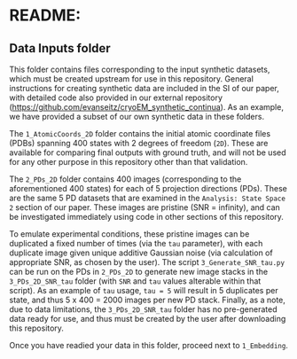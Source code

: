 # README: 
## Data Inputs folder

This folder contains files corresponding to the input synthetic datasets, which must be created upstream for use in this repository. General instructions for creating synthetic data are included in the SI of our paper, with detailed code also provided in our external repository (https://github.com/evanseitz/cryoEM_synthetic_continua). As an example, we have provided a subset of our own synthetic data in these folders.

The `1_AtomicCoords_2D` folder contains the initial atomic coordinate files (PDBs) spanning 400 states with 2 degrees of freedom (`2D`). These are available for comparing final outputs with ground truth, and will not be used for any other purpose in this repository other than that validation.

The `2_PDs_2D` folder contains 400 images (corresponding to the aforementioned 400 states) for each of 5 projection directions (PDs). These are the same 5 PD datasets that are examined in the `Analysis: State Space 2` section of our paper. These images are pristine (SNR = infinity), and can be investigated immediately using code in other sections of this repository.

To emulate experimental conditions, these pristine images can be duplicated a fixed number of times (via the `tau` parameter), with each duplicate image given unique additive Gaussian noise (via calculation of appropriate SNR, as chosen by the user). The script `3_Generate_SNR_tau.py` can be run on the PDs in `2_PDs_2D` to generate new image stacks in the `3_PDs_2D_SNR_tau` folder (with `SNR` and `tau` values alterable within that script). As an example of `tau` usage, `tau = 5` will result in 5 duplicates per state, and thus 5 x 400 = 2000 images per new PD stack. Finally, as a note, due to data limitations, the `3_PDs_2D_SNR_tau` folder has no pre-generated data ready for use, and thus must be created by the user after downloading this repository.

Once you have readied your data in this folder, proceed next to `1_Embedding`.
